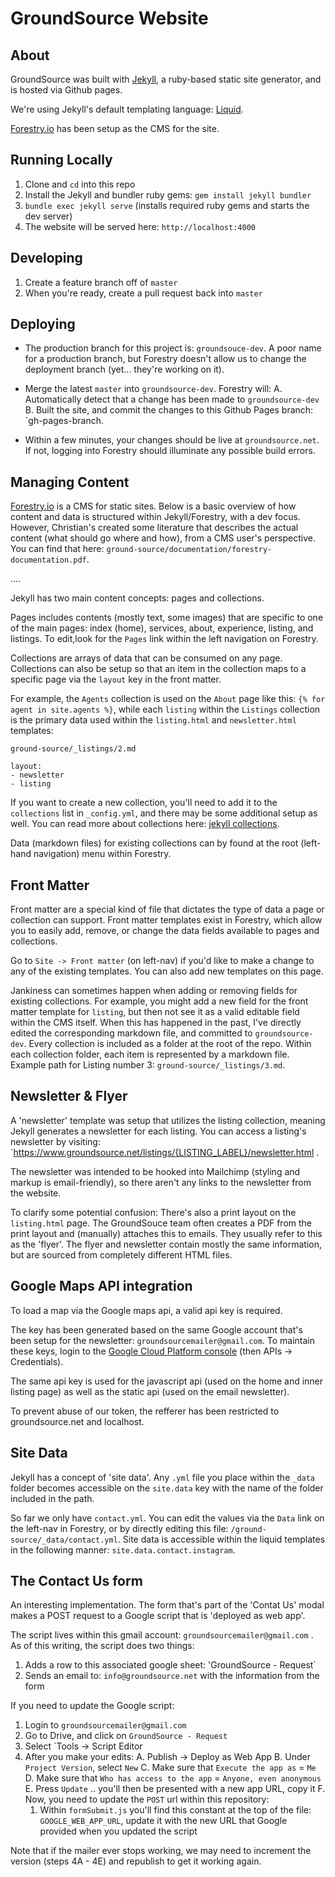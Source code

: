 # GroundSource Website

## About

GroundSource was built with <a href="https://jekyllrb.com/" target="_blank">Jekyll</a>, a ruby-based static site generator, and is hosted via Github pages.

We're using Jekyll's default templating language: <a href="https://shopify.github.io/liquid/" target="_blank">Liquid</a>.

<a href="https://forestry.io/" target="_blank">Forestry.io</a> has been setup as the CMS for the site.

## Running Locally

1. Clone and `cd` into this repo
2. Install the Jekyll and bundler ruby gems: `gem install jekyll bundler`
3. `bundle exec jekyll serve` (installs required ruby gems and starts the dev server)
4. The website will be served here: `http://localhost:4000`

## Developing

1. Create a feature branch off of `master`
2. When you're ready, create a pull request back into `master`

## Deploying
- The production branch for this project is: `groundsouce-dev`. A poor name for a production branch, but Forestry
   doesn't allow us to change the deployment branch (yet... they're working on it).

- Merge the latest `master` into `groundsource-dev`. Forestry will: A. Automatically detect that a change has been made to `groundsource-dev` B. Built the site, and commit the changes
  to this Github Pages branch: `gh-pages-branch.

- Within a few minutes, your changes should be live at `groundsource.net`. If not, logging into Forestry should illuminate any possible build errors.


## Managing Content

<a href="https://forestry.io/" target="_blank">Forestry.io</a> is a CMS for static sites. Below is a basic overview of how content and data is
structured within Jekyll/Forestry, with a dev focus.
However, Christian's created some literature that describes the actual content (what should go where and how), from a CMS user's perspective. You can find that here: `ground-source/documentation/forestry-documentation.pdf`.

....

Jekyll has two main content concepts: pages and collections.

Pages includes contents (mostly text, some images) that are specific to one of the main pages: index (home), services, about, experience, listing, and listings. To edit,look for the `Pages` link within the left navigation on Forestry.

Collections are arrays of data that can be consumed on any page. Collections can also be setup so that an item in the collection maps to a specific page via the `layout` key in the front matter.

For example, the `Agents` collection is used on the `About` page like this: `{% for agent in site.agents %}`, while each `listing` within the `Listings` collection
is the primary data used within the `listing.html` and `newsletter.html` templates:

`ground-source/_listings/2.md`

```
layout:
- newsletter
- listing
```

If you want to create a new collection, you'll need to add it to the `collections` list in `_config.yml`, and there may be some
additional setup as well. You can read more about collections here: <a href="https://jekyllrb.com/docs/collections/">jekyll collections</a>.

Data (markdown files) for existing collections can by found at the root (left-hand navigation) menu within Forestry.

## Front Matter

Front matter are a special kind of file that dictates the type of data a page or collection can support.
Front matter templates exist in Forestry, which allow you to easily add, remove, or change the data fields available to pages and collections.

Go to `Site -> Front matter` (on left-nav) if you'd like to make a change to any of the existing templates. You can also add new templates on this page.

Jankiness can sometimes happen when adding or removing fields for existing collections. For example, you might add a new field for the front matter template for `listing`, but then not see it as a valid editable field within the CMS itself. When this has happened in the past, I've directly edited
the corresponding markdown file, and committed to `groundsource-dev`. Every collection is included as a folder at the root of the repo. Within each collection folder, each item is represented by a markdown file. Example path for Listing number 3: `ground-source/_listings/3.md`.

## Newsletter & Flyer

A 'newsletter' template was setup that utilizes the listing collection, meaning Jekyll generates a newsletter for each listing. You can
access a listing's newsletter by visiting: `https://www.groundsource.net/listings/{LISTING_LABEL}/newsletter.html .

The newsletter was intended to be hooked into Mailchimp (styling and markup is email-friendly), so there aren't any links to the newsletter from the website.

To clarify some potential confusion: There's also a print layout on the `listing.html` page. The GroundSouce team often creates a PDF from the print layout and (manually) attaches this to emails. They usually refer to this as the 'flyer'. The flyer and newsletter contain mostly the same information, but
are sourced from completely different HTML files.

## Google Maps API integration

To load a map via the Google maps api, a valid api key is required.

The key has been generated based on the same Google account that's been setup for the
newsletter: `groundsourcemailer@gmail.com`. To maintain these keys, login to the
<a href="https://console.cloud.google.com/google/maps-apis/">Google Cloud Platform console</a> (then
APIs -> Credentials).

The same api key is used for the javascript api (used on the home and inner listing page)
as well as the static api (used on the email newsletter).

To prevent abuse of our token, the refferer has been restricted to groundsource.net and localhost.


## Site Data

Jekyll has a concept of 'site data'. Any `.yml` file you place within the `_data` folder becomes
accessible on the `site.data` key with the name of the folder included in the path.

So far we only have `contact.yml`. You can edit the values via the `Data` link on the left-nav
in Forestry, or by directly editing this file: `/ground-source/_data/contact.yml`.
Site data is accessible within the liquid templates in the following manner: `site.data.contact.instagram`.

## The Contact Us form

An interesting implementation. The form that's part of the 'Contat Us' modal makes a POST request to a Google script
that is 'deployed as web app'.

The script lives within this gmail account: `groundsourcemailer@gmail.com` . As of this writing, the script does two things:

1. Adds a row to this associated google sheet: 'GroundSource - Request`
2. Sends an email to: `info@groundsource.net` with the information from the form


If you need to update the Google script:
1. Login to `groundsourcemailer@gmail.com`
2. Go to Drive, and click on `GroundSource - Request`
3. Select `Tools -> Script Editor
4. After you make your edits:
  A. Publish -> Deploy as Web App
  B. Under `Project Version`, select `New`
  C. Make sure that `Execute the app as` = `Me`
  D. Make sure that `Who has access to the app` = `Anyone, even anonymous`
  E. Press `Update` .. you'll then be presented with a new app URL, copy it
  F. Now, you need to update the `POST` url within this repository:
    1. Within `formSubmit.js` you'll find this constant at the top of the file: `GOOGLE_WEB_APP_URL`,
       update it with the new URL that Google provided when you updated the script

Note that if the mailer ever stops working, we may need to increment the version (steps 4A - 4E) and republish to
get it working again.


